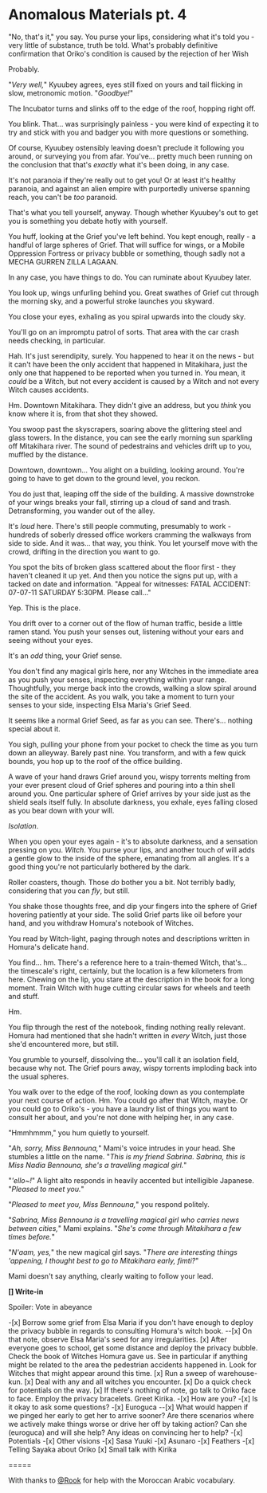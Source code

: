 # Anomalous Materials pt. 4

"No, that's it," you say. You purse your lips, considering what it's told you - very little of substance, truth be told. What's probably definitive confirmation that Oriko's condition is caused by the rejection of her Wish

Probably.

"*Very well,*" Kyuubey agrees, eyes still fixed on yours and tail flicking in slow, metronomic motion. "*Goodbye!*"

The Incubator turns and slinks off to the edge of the roof, hopping right off.

You blink. That... was surprisingly painless - you were kind of expecting it to try and stick with you and badger you with more questions or something.

Of course, Kyuubey ostensibly leaving doesn't preclude it following you around, or surveying you from afar. You've... pretty much been running on the conclusion that that's *exactly* what it's been doing, in any case.

It's not paranoia if they're really out to get you! Or at least it's healthy paranoia, and against an alien empire with purportedly universe spanning reach, you can't be *too* paranoid.

That's what you tell yourself, anyway. Though whether Kyuubey's out to get you is something you debate hotly with yourself.

You huff, looking at the Grief you've left behind. You kept enough, really - a handful of large spheres of Grief. That will suffice for wings, or a Mobile Oppression Fortress or privacy bubble or something, though sadly not a MECHA GURREN ZILLA LAGAAN.

In any case, you have things to do. You can ruminate about Kyuubey later.

You look up, wings unfurling behind you. Great swathes of Grief cut through the morning sky, and a powerful stroke launches you skyward.

You close your eyes, exhaling as you spiral upwards into the cloudy sky.

You'll go on an impromptu patrol of sorts. That area with the car crash needs checking, in particular.

Hah. It's just serendipity, surely. You happened to hear it on the news - but it can't have been the only accident that happened in Mitakihara, just the only one that happened to be reported when you turned in. You mean, it *could* be a Witch, but not every accident is caused by a Witch and not every Witch causes accidents.

Hm. Downtown Mitakihara. They didn't give an address, but you *think* you know where it is, from that shot they showed.

You swoop past the skyscrapers, soaring above the glittering steel and glass towers. In the distance, you can see the early morning sun sparkling off Mitakihara river. The sound of pedestrains and vehicles drift up to you, muffled by the distance.

Downtown, downtown... You alight on a building, looking around. You're going to have to get down to the ground level, you reckon.

You do just that, leaping off the side of the building. A massive downstroke of your wings breaks your fall, stirring up a cloud of sand and trash. Detransforming, you wander out of the alley.

It's *loud* here. There's still people commuting, presumably to work - hundreds of soberly dressed office workers cramming the walkways from side to side. And it was... that way, you think. You let yourself move with the crowd, drifting in the direction you want to go.

You spot the bits of broken glass scattered about the floor first - they haven't cleaned it up yet. And then you notice the signs put up, with a tacked on date and information. "Appeal for witnesses: FATAL ACCIDENT: 07-07-11 SATURDAY 5:30PM. Please call..."

Yep. This is the place.

You drift over to a corner out of the flow of human traffic, beside a little ramen stand. You push your senses out, listening without your ears and seeing without your eyes.

It's an *odd* thing, your Grief sense.

You don't find any magical girls here, nor any Witches in the immediate area as you push your senses, inspecting everything within your range. Thoughtfully, you merge back into the crowds, walking a slow spiral around the site of the accident. As you walk, you take a moment to turn your senses to your side, inspecting Elsa Maria's Grief Seed.

It seems like a normal Grief Seed, as far as you can see. There's... nothing special about it.

You sigh, pulling your phone from your pocket to check the time as you turn down an alleyway. Barely past nine. You transform, and with a few quick bounds, you hop up to the roof of the office building.

A wave of your hand draws Grief around you, wispy torrents melting from your ever present cloud of Grief spheres and pouring into a thin shell around you. One particular sphere of Grief arrives by your side just as the shield seals itself fully. In absolute darkness, you exhale, eyes falling closed as you bear down with your will.

*Isolation*.

When you open your eyes again - it's to absolute darkness, and a sensation pressing on you. *Witch*. You purse your lips, and another touch of will adds a gentle glow to the inside of the sphere, emanating from all angles. It's a good thing you're not particularly bothered by the dark.

Roller coasters, though. Those *do* bother you a bit. Not terribly badly, considering that you can *fly*, but still.

You shake those thoughts free, and dip your fingers into the sphere of Grief hovering patiently at your side. The solid Grief parts like oil before your hand, and you withdraw Homura's notebook of Witches.

You read by Witch-light, paging through notes and descriptions written in Homura's delicate hand.

You find... hm. There's a reference here to a train-themed Witch, that's... the timescale's right, certainly, but the location is a few kilometers from here. Chewing on the lip, you stare at the description in the book for a long moment. Train Witch with huge cutting circular saws for wheels and teeth and stuff.

Hm.

You flip through the rest of the notebook, finding nothing really relevant. Homura had mentioned that she hadn't written in *every* Witch, just those she'd encountered more, but still.

You grumble to yourself, dissolving the... you'll call it an isolation field, because why not. The Grief pours away, wispy torrents imploding back into the usual spheres.

You walk over to the edge of the roof, looking down as you contemplate your next course of action. Hm. You could go after that Witch, maybe. Or you could go to Oriko's - you have a laundry list of things you want to consult her about, and you're not done with helping her, in any case.

"Hmmhmmm," you hum quietly to yourself.

"*Ah, sorry, Miss Bennouna,*" Mami's voice intrudes in your head. She stumbles a little on the name. "*This is my friend Sabrina. Sabrina, this is Miss Nadia Bennouna, she's a travelling magical girl.*"

"*'ello\~!*" A light alto responds in heavily accented but intelligible Japanese. "*Pleased to meet you.*"

"*Pleased to meet you, Miss Bennouna,*" you respond politely.

"*Sabrina, Miss Bennouna is a travelling magical girl who carries news between cities,*" Mami explains. "*She's come through Mitakihara a few times before.*"

"*N'aam, yes,*" the new magical girl says. "*There are interesting things 'appening, I thought best to go to Mitakihara early, fimti?*"

Mami doesn't say anything, clearly waiting to follow your lead.

**\[] Write-in**

Spoiler: Vote in abeyance

\-\[x] Borrow some grief from Elsa Maria if you don't have enough to deploy the privacy bubble in regards to consulting Homura's witch book.
\--\[x] On that note, observe Elsa Maria's seed for any irregularities.
\[x] After everyone goes to school, get some distance and deploy the privacy bubble. Check the book of Witches Homura gave us. See in particular if anything might be related to the area the pedestrian accidents happened in. Look for Witches that might appear around this time.
\[x] Run a sweep of warehouse-kun.
\[x] Deal with any and all witches you encounter.
\[x] Do a quick check for potentials on the way.
\[x] If there's nothing of note, go talk to Oriko face to face. Employ the privacy bracelets. Greet Kirika.
\-\[x] How are you?
\-\[x] Is it okay to ask some questions?
\-\[x] Euroguca
\--\[x] What would happen if we pinged her early to get her to arrive sooner? Are there scenarios where we actively make things worse or drive her off by taking action? Can she (euroguca) and will she help? Any ideas on convincing her to help?
\-\[x] Potentials
\-\[x] Other visions
\-\[x] Sasa Yuuki
\-\[x] Asunaro
\-\[x] Feathers
\-\[x] Telling Sayaka about Oriko
\[x] Small talk with Kirika

\=====​

With thanks to [@Rook](https://forums.sufficientvelocity.com/members/276/) for help with the Moroccan Arabic vocabulary.
